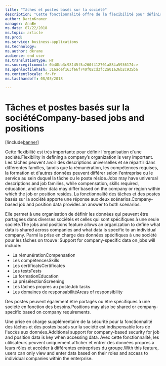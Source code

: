 ```yaml
---
title: "Tâches et postes basés sur la société"
description: "Cette fonctionnalité offre de la flexibilité pour définir des tâches et des postes au sein de la société."
author: DarinKramer
manager: AnnBe
ms.date: 07/22/2018
ms.topic: article
ms.prod: 
ms.service: business-applications
ms.technology: 
ms.author: dkrame
audience: end user
ms.translationtype: HT
ms.sourcegitcommit: 0b40bb3c98145f5a260f412701a884a5936174ce
ms.openlocfilehash: 316acef163f66f740f02cd3fc2a01a36b2c935ba
ms.contentlocale: fr-fr
ms.lasthandoff: 08/03/2018

---
```


# <a name="company-based-jobs-and-positions"></a><span data-ttu-id="e49c8-103">Tâches et postes basés sur la société</span><span class="sxs-lookup"><span data-stu-id="e49c8-103">Company-based jobs and positions</span></span>

[!include[banner](../../includes/banner.md)]

<span data-ttu-id="e49c8-104">Cette flexibilité est très importante pour définir l'organisation d'une société.</span><span class="sxs-lookup"><span data-stu-id="e49c8-104">Flexibility in defining a company’s organization is very important.</span></span> <span data-ttu-id="e49c8-105">Les tâches peuvent avoir des descriptions universelles et se répartir dans différentes familles, tandis que la rémunération, les compétences requises, la formation et d'autres données peuvent différer selon l'entreprise ou le service au sein duquel la tâche ou le poste réside.</span><span class="sxs-lookup"><span data-stu-id="e49c8-105">Jobs may have universal descriptions and job families, while compensation, skills required, education, and other data may differ based on the company or region within which the job or position resides.</span></span> <span data-ttu-id="e49c8-106">La fonctionnalité des tâches et des postes basés sur la société apporte une réponse aux deux scénarios.</span><span class="sxs-lookup"><span data-stu-id="e49c8-106">Company-based job and position data provides an answer to both scenarios.</span></span>

<span data-ttu-id="e49c8-107">Elle permet à une organisation de définir les données qui peuvent être partagées dans diverses sociétés et celles qui sont spécifiques à une seule société.</span><span class="sxs-lookup"><span data-stu-id="e49c8-107">The jobs and positions feature allows an organization to define what data is shared across companies and what data is specific to an individual company.</span></span> <span data-ttu-id="e49c8-108">Parmi la prise en charge des données spécifiques à une société pour les tâches on trouve :</span><span class="sxs-lookup"><span data-stu-id="e49c8-108">Support for company-specific data on jobs will include:</span></span>

-   <span data-ttu-id="e49c8-109">La rémunération</span><span class="sxs-lookup"><span data-stu-id="e49c8-109">Compensation</span></span>
-   <span data-ttu-id="e49c8-110">Les compétences</span><span class="sxs-lookup"><span data-stu-id="e49c8-110">Skills</span></span>
-   <span data-ttu-id="e49c8-111">Les certificats</span><span class="sxs-lookup"><span data-stu-id="e49c8-111">Certificates</span></span>
-   <span data-ttu-id="e49c8-112">Les tests</span><span class="sxs-lookup"><span data-stu-id="e49c8-112">Tests</span></span>
-   <span data-ttu-id="e49c8-113">La formation</span><span class="sxs-lookup"><span data-stu-id="e49c8-113">Education</span></span>
-   <span data-ttu-id="e49c8-114">La présélection</span><span class="sxs-lookup"><span data-stu-id="e49c8-114">Screening</span></span>
-   <span data-ttu-id="e49c8-115">Les tâches propres au poste</span><span class="sxs-lookup"><span data-stu-id="e49c8-115">Job tasks</span></span>
-   <span data-ttu-id="e49c8-116">Les domaines de responsabilité</span><span class="sxs-lookup"><span data-stu-id="e49c8-116">Areas of responsibility</span></span>

<span data-ttu-id="e49c8-117">Des postes peuvent également être partagés ou être spécifiques à une société en fonction des besoins.</span><span class="sxs-lookup"><span data-stu-id="e49c8-117">Positions may also be shared or company-specific based on company requirements.</span></span>

<span data-ttu-id="e49c8-118">Une prise en charge supplémentaire de la sécurité pour la fonctionnalité des tâches et des postes basés sur la société est indispensable lors de l'accès aux données.</span><span class="sxs-lookup"><span data-stu-id="e49c8-118">Additional support for company-based security for job and position data is key when accessing data.</span></span> <span data-ttu-id="e49c8-119">Avec cette fonctionnalité, les utilisateurs peuvent uniquement afficher et entrer des données propres à leurs rôles et accéder à différentes entreprises du groupe.</span><span class="sxs-lookup"><span data-stu-id="e49c8-119">With this feature, users can only view and enter data based on their roles and access to individual companies within the enterprise.</span></span>



